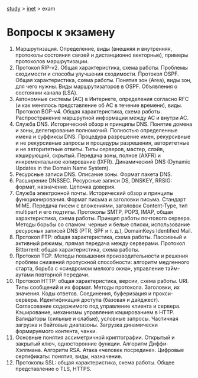 [study](../) > [inet](./) > exam

# Вопросы к экзамену

1. Маршрутизация. Определение, виды (внешняя и внутренняя, протоколы состояния связей и дистанционно векторные), примеры протоколов маршрутизации. 
2. Протокол RIP-v2. Общая характеристика, схема работы. Проблемы сходимости и способы улучшения сходимости. Протокол OSPF. Общая характеристика, схема работы. Понятия зон (Area), виды зон, для чего нужны. Виды маршрутизаторов в OSPF. Объявления о состоянии канала (LSA). 
3. Автономные системы (АС) в Интернете, определения согласно RFC (и как менялось представление об АС в течение времени), виды. Протокол BGP-v4. Общая характеристика, схема работы. Распространение маршрутной информации между АС и внутри АС. 
4. Служба DNS. Исторический обзор и принципы DNS. Понятие домена и зоны, делегирование полномочий. Полностью определенные имена и суффиксы DNS. Процедура разрешение имен, рекурсивные и не рекурсивные запросы и процедуры разрешения, авторитетные и не авторитетные ответы. Типы серверов, мастер, слэйв, кэширующий, скрытый. Передача зоны, полное (AXFR) и инкрементальное копирование (IXFR). Динамический DNS (Dynamic Updates in the Domain Name System). 
5. Ресурсные записи DNS. Описание зоны. Формат пакета DNS. 
6. Расширение DNSSEC. Ресурсные записи DS, DNSKEY, RRSIG: формат, назначение. Цепочка доверия. 
7. Служба электронной почты. Исторический обзор и принципы функционирования. Формат письма и заголовки письма. Стандарт MIME. Передача писем с вложениями, заголовок Content-Type, тип multipart и его подтипы. Протоколы SMTP, POP3, IMAP, общая характеристика, схема работы. Принцип работы почтового сервера. Методы борьбы со спамом: черные и белые списки, использование ресурсных записей DNS (PTR, SPF и т. д.), DomainKeys Identified Mail. 
8. Протокол FTP: общая характеристика, схема работы. Пассивный и активный режимы, прямая передача между серверами. Протокол Bittorrent: общая характеристика, схема работы. 
9. Протокол TCP. Методы повышения производительности и решения проблем снижений пропускной способности: алгоритм медленного старта, борьба с «синдромом мелкого окна», управление тайм-аутами повторной передачи. 
10. Протокол HTTP: общая характеристика, версии, схема работы. URI. Типы сообщений и их формат. Методы протокола. Заголовки, их значения. Коды ответов. Соединения, буферизация и прокси-сервера. Идентификация доступа (базовая и дайджест). Согласование содержимого под управление клиента и сервера. Кэширование, механизмы управления кэшированием в HTTP. Валидаторы (сильные и слабые), условные запросы. Частичная загрузка и байтовые диапазоны. Загрузка динамически формируемого контента, чанки. 
11. Основные понятия ассиметричной криптографии. Открытый и закрытый ключ, односторонние функции. Алгоритм Диффи-Хэллмана. Алгоритм RSA. Атака «человек посредине». Цифровые сертификаты: понятия, виды, назначение. 
12. Протоколы SSL: общая характеристика, схема работы. Общее представление о TLS, HTTPS. 